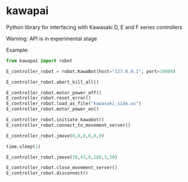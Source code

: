 # kawapai

Python library for interfacing with Kawasaki D, E and F series controllers

Warning: API is in experimental stage

Example:

```python
from kawapai import robot

E_controller_robot = robot.KawaBot(host="127.0.0.1", port=10000)

E_controller_robot.abort_kill_all()

E_controller_robot.motor_power_off()
E_controller_robot.reset_error()
E_controller_robot.load_as_file("kawasaki_side.as")
E_controller_robot.motor_power_on()

E_controller_robot.initiate_kawabot()
E_controller_robot.connect_to_movement_server()

E_controller_robot.jmove(0,0,0,0,0,0)

time.sleep(1)

E_controller_robot.jmove(76,43,0,100,3,50)

E_controller_robot.close_movement_server() 
E_controller_robot.disconnect()

```